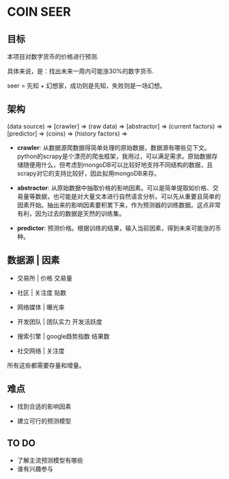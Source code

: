 # COIN SEER

## 目标

本项目对数字货币的价格进行预测.

具体来说，是：找出未来一周内可能涨30%的数字货币.

seer = 先知 + 幻想家，成功则是先知，失败则是一场幻想。

## 架构


(data source) => [crawler] => (raw data) => [abstractor] => (current factors) => [predictor] => (coins)
                                                         => (history factors) =>

- **crawler**: 从数据源爬数据得简单处理的原始数据，数据源有哪些见下文。python的scrapy是个漂亮的爬虫框架，我用过，可以满足需求。原始数据存储随便用什么，但考虑到mongoDB可以比较好地支持不同结构的数据，且scrapy对它的支持比较好，因此拟用mongoDB来存。

- **abstractor**: 从原始数据中抽取价格的影响因素。可以是简单提取如价格、交易量等数据，也可能是对大量文本进行自然语言分析。可以先从重要且简单的因素开始。抽出来的影响因素要积累下来，作为预测器的训练数据。这点非常有利，因为过去的数据是天然的训练集。

- **predictor**: 预测价格。根据训练的结果，输入当前因素，得到未来可能涨的币种。
                                                                    

## 数据源 | 因素

- 交易所 | 价格 交易量

- 社区 | 关注度 贴数

- 网络媒体 | 曝光率

- 开发团队 | 团队实力 开发活跃度

- 搜索引擎 | google趋势指数 结果数

- 社交网络 | 关注度

所有这些都需要存量和增量。

## 难点

- 找到合适的影响因素

- 建立可行的预测模型

## TO DO

- 了解主流预测模型有哪些
- 谁有兴趣参与

